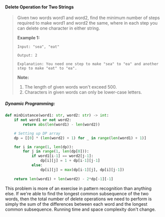 #### Delete Operation for Two Strings

> Given two words word1 and word2, find the minimum number of steps required to make word1 and word2 the same, where in each step you can delete one character in either string.
>
> **Example 1:**  
>
>
> ```
> Input: "sea", "eat"
>
> Output: 2
>
> Explanation: You need one step to make "sea" to "ea" and another step to make "eat" to "ea".
> ```
>
> **Note:**
>
> 1. The length of given words won't exceed 500.
> 2. Characters in given words can only be lower-case letters.

##### Dynamic Programming:

```py
def minDistance(word1: str, word2: str) -> int:
    if not word1 or not word2:
        return abs(len(word1) - len(word2))

    # Setting up DP array
    dp = [[0] * (len(word2) + 1) for _ in range(len(word1) + 1)]

    for i in range(1, len(dp)):
        for j in range(1, len(dp[0])):
            if word1[i-1] == word2[j-1]:
                dp[i][j] = 1 + dp[i-1][j-1]
            else:
                dp[i][j] = max(dp[i-1][j], dp[i][j-1])
    
    return len(word1) + len(word2) - 2*dp[-1][-1] 
```

This problem is more of an exercise in pattern recognition than anything else. If we're able to find the longest common subsequence of the two words, then the total number of delete operations we need to perform is simply the sum of the differences between each word and the longest common subsequence. Running time and space complexity don't change.

